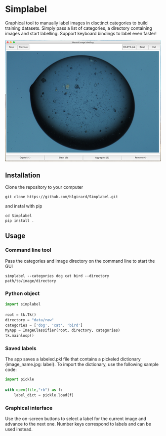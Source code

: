 # Simplabel

Graphical tool to manually label images in disctinct categories to build training datasets.
Simply pass a list of categories, a directory containing images and start labelling.
Support keyboard bindings to label even faster!

![screenshot](docs/screenshot_190124.png)

## Installation

Clone the repository to your computer

```
git clone https://github.com/hlgirard/Simplabel.git
```

and instal with pip 

```
cd Simplabel
pip install .
```

## Usage

### Command line tool

Pass the categories and image directory on the command line to start the GUI

```
simplabel --categories dog cat bird --directory path/to/image/directory
```

### Python object

```python
import simplabel

root = tk.Tk() 
directory = "data/raw"
categories = ['dog', 'cat', 'bird']
MyApp = ImageClassifier(root, directory, categories)
tk.mainloop()
```

### Saved labels

The app saves a labeled.pkl file that contains a pickeled dictionary {image_name.jpg: label}. To import the dictionary, use the following sample code:

```python
import pickle

with open(file,"rb") as f:
    label_dict = pickle.load(f)
```

### Graphical interface

Use the on-screen buttons to select a label for the current image and advance to the next one. Number keys correspond to labels and can be used instead.